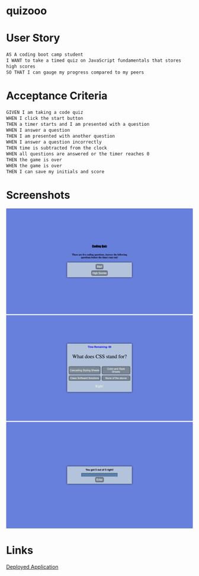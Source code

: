 # quizooo

# User Story

```
AS A coding boot camp student
I WANT to take a timed quiz on JavaScript fundamentals that stores high scores
SO THAT I can gauge my progress compared to my peers
```

# Acceptance Criteria

```
GIVEN I am taking a code quiz
WHEN I click the start button
THEN a timer starts and I am presented with a question
WHEN I answer a question
THEN I am presented with another question
WHEN I answer a question incorrectly
THEN time is subtracted from the clock
WHEN all questions are answered or the timer reaches 0
THEN the game is over
WHEN the game is over
THEN I can save my initials and score
```

# Screenshots
![](assets/images/screenshot1.png)
![](assets/images/screenshot2.png)
![](assets/images/screenshot3.png)

# Links
<a href="https://courtneysacco.github.io/quizooo/"
target="_blank">Deployed Application</a>